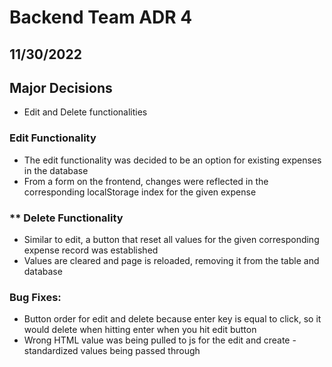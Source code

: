 # Backend Team ADR 4

## 11/30/2022
## Major Decisions
- Edit and Delete functionalities

### **Edit Functionality**
- The edit functionality was decided to be an option for existing expenses in the database
- From a form on the frontend, changes were reflected in the corresponding localStorage index for the given expense
### ** Delete Functionality
- Similar to edit, a button that reset all values for the given corresponding expense record was established
- Values are cleared and page is reloaded, removing it from the table and database
### **Bug Fixes**: 
- Button order for edit and delete because enter key is equal to click, so it would delete when hitting enter when you hit edit button
- Wrong HTML value was being pulled to js for the edit and create - standardized values being passed through
